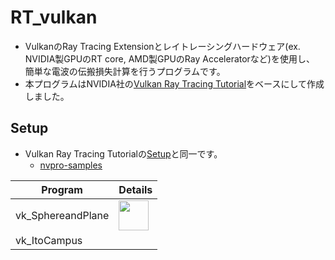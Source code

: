 # RT_vulkan
- VulkanのRay Tracing Extensionとレイトレーシングハードウェア(ex. NVIDIA製GPUのRT core, AMD製GPUのRay Acceleratorなど)を使用し、<br>簡単な電波の伝搬損失計算を行うプログラムです。
- 本プログラムはNVIDIA社の[Vulkan Ray Tracing Tutorial](https://github.com/nvpro-samples/vk_raytracing_tutorial_KHR)をベースにして作成しました。

## Setup
- Vulkan Ray Tracing Tutorialの[Setup](https://github.com/nvpro-samples/vk_raytracing_tutorial_KHR/blob/master/docs/setup.md)と同一です。
  - [nvpro-samples](https://github.com/nvpro-samples/build_all)

Program | Details
---------|--------
vk_SphereandPlane | <img src="https://github.com/junecpct/RT_vulkan/blob/main/MAIN/vk_SphereandPlane/images/sphereandplane.jpg" width="48"> | [SphereandPlane](MAIN/vk_SphereandPlane)<br>Implements transparent materials by adding a new shader to th
vk_ItoCampus |
